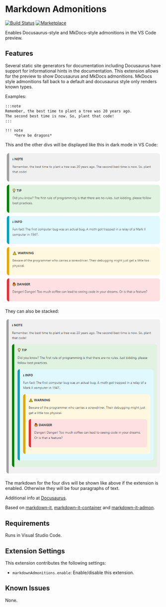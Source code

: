 # Markdown Admonitions

[![Build Status](https://pokerhandboken.visualstudio.com/github-builder/_apis/build/status%2Ftomasdahlqvist.markdown-admonitions?branchName=main)](https://pokerhandboken.visualstudio.com/github-builder/_build/latest?definitionId=1&branchName=main)
[![Marketplace](https://vsmarketplacebadges.dev/version/tomasdahlqvist.markdown-admonitions.svg)](https://marketplace.visualstudio.com/items?itemName=TomasDahlqvist.markdown-admonitions)

Enables Docusaurus-style and MkDocs-style admonitions in the VS Code preview.

## Features

Several static site generators for documentation including Docusaurus have support for informational hints in the documentation. This extension allows for the preview to show Docusaurus and MkDocs admonitions. MkDocs style admonitions fall back to a default and docusaurus style only renders known types.

Examples:

```docusaurus
:::note
Remember, the best time to plant a tree was 20 years ago.
The second best time is now. So, plant that code!
:::
```

```MkDocs
!!! note
    *here be dragons*
```

This and the other divs will be displayed like this in dark mode in VS Code:

![Parallel sample](images/parallel-sample.png)

They can also be stacked:

![Stacked sample](images/stacked-sample.png)

The markdown for the four divs will be shown like above if the extension is enabled. Otherwise they will be four paragraphs of text.

Additional info at [Docusaurus](https://docusaurus.io/docs/markdown-features/admonitions).

Based on [markdown-it](https://github.com/markdown-it/markdown-it), [markdown-it-container](https://github.com/markdown-it/markdown-it-container) and [markdown-it-admon](https://github.com/commenthol/markdown-it-admon).

## Requirements

Runs in Visual Studio Code.

## Extension Settings

This extension contributes the following settings:

* `markdownAdmonitions.enable`: Enable/disable this extension.

## Known Issues

None.
